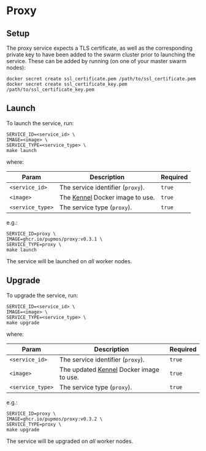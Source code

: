 # Proxy

## Setup

The proxy service expects a TLS certificate, as well as the corresponding private key to have been added to the swarm cluster prior to launching the service. These can be added by running (on one of your master swarm nodes):

```console
docker secret create ssl_certificate.pem /path/to/ssl_certificate.pem
docker secret create ssl_certificate_key.pem /path/to/ssl_certificate_key.pem
```

## Launch

To launch the service, run:

```console
SERVICE_ID=<service_id> \
IMAGE=<image> \
SERVICE_TYPE=<service_type> \
make launch
```

where:

| Param            | Description                                                         | Required |
|------------------|---------------------------------------------------------------------|----------|
| `<service_id>`   | The service identifier (`proxy`).                                   | `true`   |
| `<image>`        | The [Kennel](https://github.com/Pupmos/kennel) Docker image to use. | `true`   |
| `<service_type>` | The service type (`proxy`).                                         | `true`   |

e.g.:

```console
SERVICE_ID=proxy \
IMAGE=ghcr.io/pupmos/proxy:v0.3.1 \
SERVICE_TYPE=proxy \
make launch
```

The service will be launched on *all* worker nodes.

## Upgrade

To upgrade the service, run:

```console
SERVICE_ID=<service_id> \
IMAGE=<image> \
SERVICE_TYPE=<service_type> \
make upgrade
```

where:

| Param            | Description                                                                 | Required |
|------------------|-----------------------------------------------------------------------------|----------|
| `<service_id>`   | The service identifier (`proxy`).                                           | `true`   |
| `<image>`        | The updated [Kennel](https://github.com/Pupmos/kennel) Docker image to use. | `true`   |
| `<service_type>` | The service type (`proxy`).                                                 | `true`   |

e.g.:

```console
SERVICE_ID=proxy \
IMAGE=ghcr.io/pupmos/proxy:v0.3.2 \
SERVICE_TYPE=proxy \
make upgrade
```

The service will be upgraded on *all* worker nodes.
